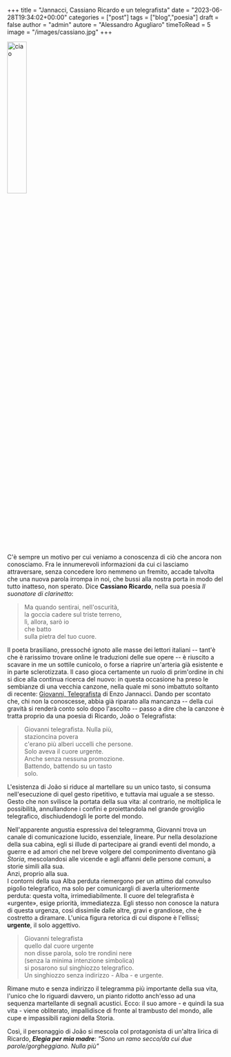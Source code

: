 +++
title = "Jannacci, Cassiano Ricardo e un telegrafista"
date = "2023-06-28T19:34:02+00:00"
categories = ["post"]
tags = ["blog","poesia"]
draft = false
author = "admin"
autore = "Alessandro Agugliaro"
timeToRead = 5
image = "/images/cassiano.jpg"
+++

<img src="/images/cassiano.jpg" alt="ciao" width="30%">

C'è sempre un motivo per cui veniamo a conoscenza di ciò che ancora non conosciamo. Fra le innumerevoli informazioni da cui ci lasciamo attraversare, senza concedere loro nemmeno un fremito, accade talvolta che una nuova parola irrompa in noi, che bussi alla nostra porta in modo del tutto inatteso, non sperato. Dice  **Cassiano Ricardo**, nella sua poesia *Il suonatore di clarinetto*:

> Ma quando sentirai, nell'oscurità, <br>la goccia cadere sul triste terreno, <br>lì, allora, sarò io <br>che batto <br>sulla pietra del tuo cuore.

Il poeta brasiliano, pressoché ignoto alle masse dei lettori italiani -- tant'è che è rarissimo trovare online le traduzioni delle sue opere -- è riuscito a scavare in me un sottile cunicolo, o forse a riaprire un'arteria già esistente e in parte sclerotizzata. Il caso gioca certamente un ruolo di prim'ordine in chi si dice alla continua ricerca del nuovo: in questa occasione ha preso le sembianze di una vecchia canzone, nella quale mi sono imbattuto soltanto di recente: [Giovanni, Telegrafista](https://youtu.be/BxGdbDPGRaQ) di Enzo Jannacci. Dando per scontato che, chi non la conoscesse, abbia già riparato alla mancanza -- della cui gravità si renderà conto solo dopo l'ascolto -- passo a dire che la canzone è tratta proprio da una poesia di Ricardo, João o Telegrafista:
>Giovanni telegrafista. Nulla più,<br>stazioncina povera<br>c'erano più alberi uccelli che persone.<br>Solo aveva il cuore urgente.<br>Anche senza nessuna promozione.<br>Battendo, battendo su un tasto<br>solo.</p></blockquote><p>

L'esistenza di João si riduce al martellare su un unico tasto, si consuma nell'esecuzione di quel gesto ripetitivo, e tuttavia mai uguale a se stesso. Gesto che non svilisce la portata della sua vita: al contrario, ne moltiplica le possibilità, annullandone i confini e proiettandola nel grande groviglio telegrafico, dischiudendogli le porte del mondo.  

Nell'apparente angustia espressiva del telegramma, Giovanni trova un canale di comunicazione lucido, essenziale, lineare. Pur nella desolazione della sua cabina, egli si illude di partecipare ai grandi eventi del mondo, a guerre e ad amori che nel breve volgere del componimento diventano già *Storia*, mescolandosi alle vicende e agli affanni delle persone comuni, a storie simili alla sua.<br>Anzi, proprio alla sua.<br>I contorni della sua Alba perduta riemergono per un attimo dal convulso pigolìo telegrafico, ma solo per comunicargli di averla ulteriormente perduta: questa volta, irrimediabilmente. Il cuore del telegrafista è «urgente», esige priorità, immediatezza. Egli stesso non conosce la natura di questa urgenza, così dissimile dalle altre, gravi e grandiose, che è costretto a diramare. L'unica figura retorica di cui dispone è l'ellissi; **urgente**, il solo aggettivo.
>Giovanni telegrafista<br>quello dal cuore urgente<br>non disse parola, solo tre rondini nere<br>(senza la minima intenzione simbolica)<br>si posarono sul singhiozzo telegrafico.<br>Un singhiozzo senza indirizzo - Alba - e urgente.

Rimane muto e senza indirizzo il telegramma più importante della sua vita, l'unico che lo riguardi davvero, un pianto ridotto anch'esso ad una sequenza martellante di segnali acustici. Ecco: il suo amore - e quindi la sua vita - viene obliterato, impallidisce di fronte al trambusto del mondo, alle cupe e impassibili ragioni della Storia.&nbsp;</p><p>Così, il personaggio di João si mescola col protagonista di un'altra lirica di Ricardo, <span style="font-weight: 700; font-style: italic;">Elegia per mia madre</span>: <span style="font-style: italic;">"Sono un ramo secco/da cui due parole/gorgheggiano. Nulla più"
